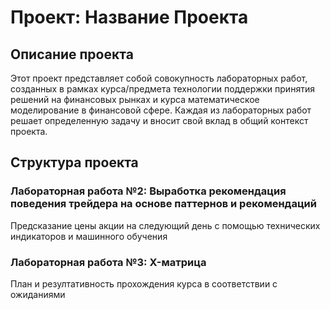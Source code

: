 # Проект: Название Проекта

## Описание проекта

Этот проект представляет собой совокупность лабораторных работ, созданных в рамках курса/предмета технологии поддержки принятия решений на финансовых рынках и курса математическое моделирование в финансовой сфере. Каждая из лабораторных работ решает определенную задачу и вносит свой вклад в общий контекст проекта.

## Структура проекта

### Лабораторная работа №2: Выработка рекомендация поведения трейдера на основе паттернов и рекомендаций 

Предсказание цены акции на следующий день с помощью технических индикаторов и машинного обучения


### Лабораторная работа №3: X-матрица
План и резултативность прохождения курса в соответствии с ожиданиями 
